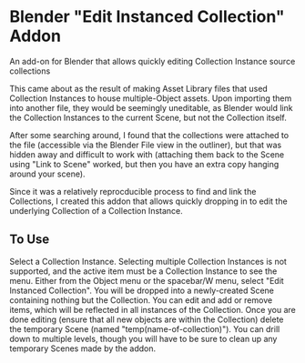 # Blender "Edit Instanced Collection" Addon
An add-on for Blender that allows quickly editing Collection Instance source collections

This came about as the result of making Asset Library files that used Collection Instances to house multiple-Object assets.
Upon importing them into another file, they would be seemingly uneditable, as Blender would link the Collection Instances to
the current Scene, but not the Collection itself.

After some searching around, I found that the collections were attached to the file (accessible via the Blender File view in
the outliner), but that was hidden away and difficult to work with (attaching them back to the Scene using "Link to Scene"
worked, but then you have an extra copy hanging around your scene).

Since it was a relatively reprocducible process to find and link the Collections, I created this addon that allows quickly
dropping in to edit the underlying Collection of a Collection Instance.

## To Use

Select a Collection Instance. Selecting multiple Collection Instances is not supported, and the active item must be a Collection
Instance to see the menu. Either from the Object menu or the spacebar/W menu, select "Edit Instanced Collection". You will be
dropped into a newly-created Scene containing nothing but the Collection. You can edit and add or remove items, which will be
reflected in all instances of the Collection. Once you are done editing (ensure that all new objects are within the Collection)
delete the temporary Scene (named "temp(name-of-collection)"). You can drill down to multiple levels, though you will have to be
sure to clean up any temporary Scenes made by the addon.
